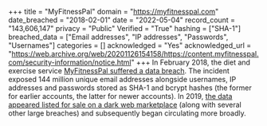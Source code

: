 +++
title = "MyFitnessPal"
domain = "https://myfitnesspal.com"
date_breached = "2018-02-01"
date = "2022-05-04"
record_count = "143,606,147"
privacy = "Public"
Verified = "True"
hashing = ["SHA-1"]
breached_data = ["Email addresses", "IP addresses", "Passwords", "Usernames"]
categories = []
acknowledged = "Yes"
acknowledged_url = "https://web.archive.org/web/20201126154158/https://content.myfitnesspal.com/security-information/notice.html"
+++
In February 2018, the diet and exercise service <a href="https://content.myfitnesspal.com/security-information/FAQ.html" target="_blank" rel="noopener">MyFitnessPal suffered a data breach</a>. The incident exposed 144 million unique email addresses alongside usernames, IP addresses and passwords stored as SHA-1 and bcrypt hashes (the former for earlier accounts, the latter for newer accounts). In 2019, <a href="https://www.theregister.co.uk/2019/02/11/620_million_hacked_accounts_dark_web/" target="_blank" rel="noopener">the data appeared listed for sale on a dark web marketplace</a> (along with several other large breaches) and subsequently began circulating more broadly.
